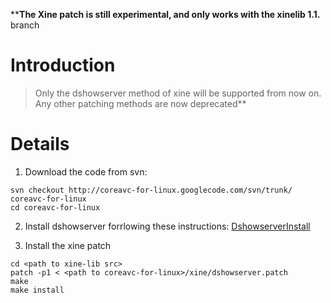 ****The Xine patch is still experimental, and only works with the xinelib 1.1.** branch 

# Introduction #
> Only the dshowserver method of xine will be supported from now on.  Any other patching methods are now deprecated**

# Details #

1) Download the code from svn:
```
svn checkout http://coreavc-for-linux.googlecode.com/svn/trunk/ coreavc-for-linux 
cd coreavc-for-linux
```

2) Install dshowserver forrlowing these instructions: [DshowserverInstall](DshowserverInstall.md)

3) Install the xine patch
```
cd <path to xine-lib src>
patch -p1 < <path to coreavc-for-linux>/xine/dshowserver.patch
make
make install
```